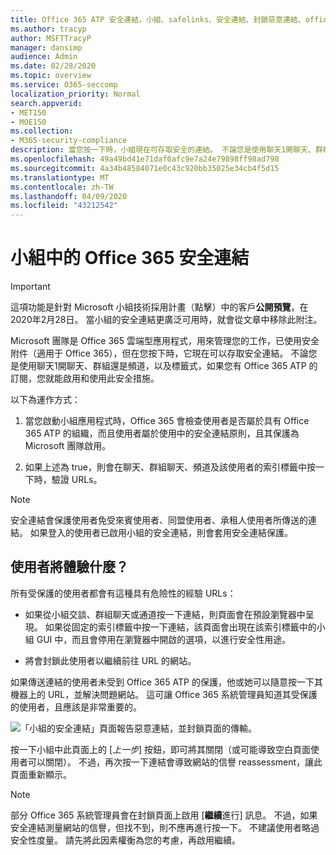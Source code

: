 ```yaml
---
title: Office 365 ATP 安全連結，小組、safelinks、安全連結、封鎖惡意連結、office 365 ATP、小組安全連結、停止使用者按一下不正確的連結、惡意連結
ms.author: tracyp
author: MSFTTracyP
manager: dansimp
audience: Admin
ms.date: 02/28/2020
ms.topic: overview
ms.service: O365-seccomp
localization_priority: Normal
search.appverid:
- MET150
- MOE150
ms.collection:
- M365-security-compliance
description: 當您按一下時，小組現在可存取安全的連結。 不論您是使用聊天1開聊天、群組還是頻道，以及標籤式，如果您有 Office 365 ATP 的訂閱，您就能夠啟用和使用此安全功能。
ms.openlocfilehash: 49a49bd41e71daf0afc9e7a24e79898ff98ad798
ms.sourcegitcommit: 4a34b48584071e0c43c920bb35025e34cb4f5d15
ms.translationtype: MT
ms.contentlocale: zh-TW
ms.lasthandoff: 04/09/2020
ms.locfileid: "43212542"
---
```

<!--06/21/2019-->

# <a name="office-365-safe-links-in-teams"></a>小組中的 Office 365 安全連結

> [!IMPORTANT]
> 這項功能是針對 Microsoft 小組技術採用計畫（點擊）中的客戶**公開預覽**，在2020年2月28日。 當小組的安全連結更廣泛可用時，就會從文章中移除此附注。

Microsoft 團隊是 Office 365 雲端型應用程式，用來管理您的工作，已使用安全附件（適用于 Office 365），但在您按下時，它現在可以存取安全連結。 不論您是使用聊天1開聊天、群組還是頻道，以及標籤式，如果您有 Office 365 ATP 的訂閱，您就能啟用和使用此安全措施。

以下為運作方式： 

1. 當您啟動小組應用程式時，Office 365 會檢查使用者是否屬於具有 Office 365 ATP 的組織，而且使用者屬於使用中的安全連結原則，且其保護為 Microsoft 團隊啟用。

2. 如果上述為 true，則會在聊天、群組聊天、頻道及該使用者的索引標籤中按一下時，驗證 URLs。

> [!NOTE]
> 安全連結會保護使用者免受來賓使用者、同盟使用者、承租人使用者所傳送的連結。 如果登入的使用者已啟用小組的安全連結，則會套用安全連結保護。
 
## <a name="what-will-users-experience"></a>使用者將體驗什麼？ 

所有受保護的使用者都會有這種具有危險性的經驗 URLs： 

- 如果從小組交談、群組聊天或通道按一下連結，則頁面會在預設瀏覽器中呈現。 如果從固定的索引標籤中按一下連結，該頁面會出現在該索引標籤中的小組 GUI 中，而且會停用在瀏覽器中開啟的選項，以進行安全性用途。

- 將會封鎖此使用者以繼續前往 URL 的網站。

如果傳送連結的使用者未受到 Office 365 ATP 的保護，他或她可以隨意按一下其機器上的 URL，並解決問題網站。 這可讓 Office 365 系統管理員知道其受保護的使用者，且應該是非常重要的。

![「小組的安全連結」頁面報告惡意連結，並封鎖頁面的傳輸。](/microsoft-365/media/TP_SafelinksForTeams_Malicious.png)

按一下小組中此頁面上的 [*上一步*] 按鈕，即可將其關閉（或可能導致空白頁面使用者可以關閉）。 不過，再次按一下連結會導致網站的信譽 reassessment，讓此頁面重新顯示。

> [!NOTE]
>部分 Office 365 系統管理員會在封鎖頁面上啟用 [**繼續**進行] 訊息。 不過，如果安全連結測量網站的信譽，但找不到，則不應再進行按一下。 不建議使用者略過安全性度量。 請先將此因素權衡為您的考慮，再啟用繼續。 

